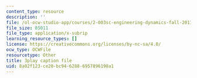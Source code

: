 ```yaml
---
content_type: resource
description: ''
file: /ol-ocw-studio-app/courses/2-003sc-engineering-dynamics-fall-2011/8a02f123ce20bc9462886957896198a1_1xJJu5p3dD0.srt
file_size: 85011
file_type: application/x-subrip
learning_resource_types: []
license: https://creativecommons.org/licenses/by-nc-sa/4.0/
ocw_type: OCWFile
resourcetype: Other
title: 3play caption file
uid: 8a02f123-ce20-bc94-6288-6957896198a1
---
```

